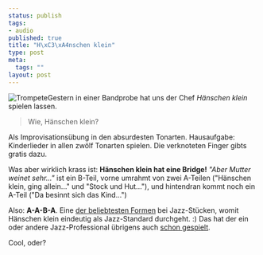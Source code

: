 ```yaml
--- 
status: publish
tags: 
- audio
published: true
title: "H\xC3\xA4nschen klein"
type: post
meta: 
  tags: ""
layout: post
---
```

<img src='http://fredericiana.de/uploads/minitrumpet.jpg' alt='Trompete' class="alignleft border" />Gestern in einer Bandprobe hat uns der Chef <em>Hänschen klein</em> spielen lassen.

<blockquote>Wie, Hänschen klein?</blockquote>

Als Improvisationsübung in den absurdesten Tonarten. Hausaufgabe: Kinderlieder in allen zwölf Tonarten spielen. Die verknoteten Finger gibts gratis dazu.

Was aber wirklich krass ist: <strong>Hänschen klein hat eine Bridge!</strong> <em>"Aber Mutter weinet sehr..."</em> ist ein B-Teil, vorne umrahmt von zwei A-Teilen ("Hänschen klein, ging allein..." und "Stock und Hut..."), und hintendran kommt noch ein A-Teil ("Da besinnt sich das Kind...")

Also: <strong>A-A-B-A</strong>. Eine <a href="http://baumgarten.nl/basslesson18.html">der beliebtesten Formen</a> bei Jazz-Stücken, womit Hänschen klein eindeutig als Jazz-Standard durchgeht. :) Das hat der ein oder andere Jazz-Professional übrigens auch <a href="http://www.birdland59.de/termine/presse_2003-11-17.html">schon gespielt</a>.

Cool, oder?
